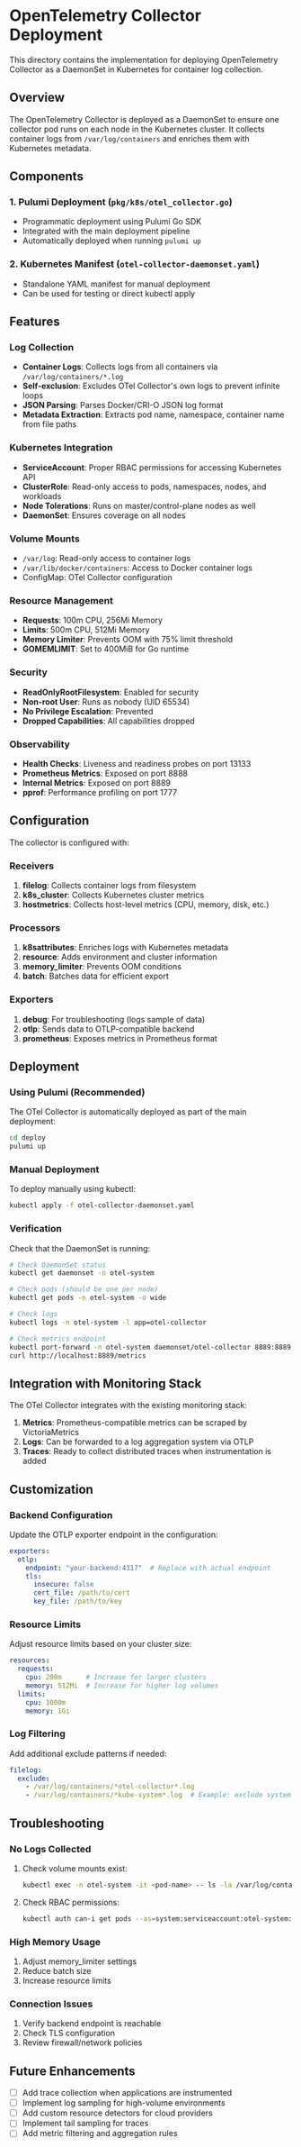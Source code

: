 # OpenTelemetry Collector Deployment

This directory contains the implementation for deploying OpenTelemetry Collector as a DaemonSet in Kubernetes for container log collection.

## Overview

The OpenTelemetry Collector is deployed as a DaemonSet to ensure one collector pod runs on each node in the Kubernetes cluster. It collects container logs from `/var/log/containers` and enriches them with Kubernetes metadata.

## Components

### 1. Pulumi Deployment (`pkg/k8s/otel_collector.go`)
- Programmatic deployment using Pulumi Go SDK
- Integrated with the main deployment pipeline
- Automatically deployed when running `pulumi up`

### 2. Kubernetes Manifest (`otel-collector-daemonset.yaml`)
- Standalone YAML manifest for manual deployment
- Can be used for testing or direct kubectl apply

## Features

### Log Collection
- **Container Logs**: Collects logs from all containers via `/var/log/containers/*.log`
- **Self-exclusion**: Excludes OTel Collector's own logs to prevent infinite loops
- **JSON Parsing**: Parses Docker/CRI-O JSON log format
- **Metadata Extraction**: Extracts pod name, namespace, container name from file paths

### Kubernetes Integration
- **ServiceAccount**: Proper RBAC permissions for accessing Kubernetes API
- **ClusterRole**: Read-only access to pods, namespaces, nodes, and workloads
- **Node Tolerations**: Runs on master/control-plane nodes as well
- **DaemonSet**: Ensures coverage on all nodes

### Volume Mounts
- `/var/log`: Read-only access to container logs
- `/var/lib/docker/containers`: Access to Docker container logs
- ConfigMap: OTel Collector configuration

### Resource Management
- **Requests**: 100m CPU, 256Mi Memory
- **Limits**: 500m CPU, 512Mi Memory
- **Memory Limiter**: Prevents OOM with 75% limit threshold
- **GOMEMLIMIT**: Set to 400MiB for Go runtime

### Security
- **ReadOnlyRootFilesystem**: Enabled for security
- **Non-root User**: Runs as nobody (UID 65534)
- **No Privilege Escalation**: Prevented
- **Dropped Capabilities**: All capabilities dropped

### Observability
- **Health Checks**: Liveness and readiness probes on port 13133
- **Prometheus Metrics**: Exposed on port 8888
- **Internal Metrics**: Exposed on port 8889
- **pprof**: Performance profiling on port 1777

## Configuration

The collector is configured with:

### Receivers
1. **filelog**: Collects container logs from filesystem
2. **k8s_cluster**: Collects Kubernetes cluster metrics
3. **hostmetrics**: Collects host-level metrics (CPU, memory, disk, etc.)

### Processors
1. **k8sattributes**: Enriches logs with Kubernetes metadata
2. **resource**: Adds environment and cluster information
3. **memory_limiter**: Prevents OOM conditions
4. **batch**: Batches data for efficient export

### Exporters
1. **debug**: For troubleshooting (logs sample of data)
2. **otlp**: Sends data to OTLP-compatible backend
3. **prometheus**: Exposes metrics in Prometheus format

## Deployment

### Using Pulumi (Recommended)

The OTel Collector is automatically deployed as part of the main deployment:

```bash
cd deploy
pulumi up
```

### Manual Deployment

To deploy manually using kubectl:

```bash
kubectl apply -f otel-collector-daemonset.yaml
```

### Verification

Check that the DaemonSet is running:

```bash
# Check DaemonSet status
kubectl get daemonset -n otel-system

# Check pods (should be one per node)
kubectl get pods -n otel-system -o wide

# Check logs
kubectl logs -n otel-system -l app=otel-collector

# Check metrics endpoint
kubectl port-forward -n otel-system daemonset/otel-collector 8889:8889
curl http://localhost:8889/metrics
```

## Integration with Monitoring Stack

The OTel Collector integrates with the existing monitoring stack:

1. **Metrics**: Prometheus-compatible metrics can be scraped by VictoriaMetrics
2. **Logs**: Can be forwarded to a log aggregation system via OTLP
3. **Traces**: Ready to collect distributed traces when instrumentation is added

## Customization

### Backend Configuration

Update the OTLP exporter endpoint in the configuration:

```yaml
exporters:
  otlp:
    endpoint: "your-backend:4317"  # Replace with actual endpoint
    tls:
      insecure: false
      cert_file: /path/to/cert
      key_file: /path/to/key
```

### Resource Limits

Adjust resource limits based on your cluster size:

```yaml
resources:
  requests:
    cpu: 200m      # Increase for larger clusters
    memory: 512Mi  # Increase for higher log volumes
  limits:
    cpu: 1000m
    memory: 1Gi
```

### Log Filtering

Add additional exclude patterns if needed:

```yaml
filelog:
  exclude:
    - /var/log/containers/*otel-collector*.log
    - /var/log/containers/*kube-system*.log  # Example: exclude system logs
```

## Troubleshooting

### No Logs Collected

1. Check volume mounts exist:
   ```bash
   kubectl exec -n otel-system -it <pod-name> -- ls -la /var/log/containers/
   ```

2. Check RBAC permissions:
   ```bash
   kubectl auth can-i get pods --as=system:serviceaccount:otel-system:otel-collector
   ```

### High Memory Usage

1. Adjust memory_limiter settings
2. Reduce batch size
3. Increase resource limits

### Connection Issues

1. Verify backend endpoint is reachable
2. Check TLS configuration
3. Review firewall/network policies

## Future Enhancements

- [ ] Add trace collection when applications are instrumented
- [ ] Implement log sampling for high-volume environments
- [ ] Add custom resource detectors for cloud providers
- [ ] Implement tail sampling for traces
- [ ] Add metric filtering and aggregation rules